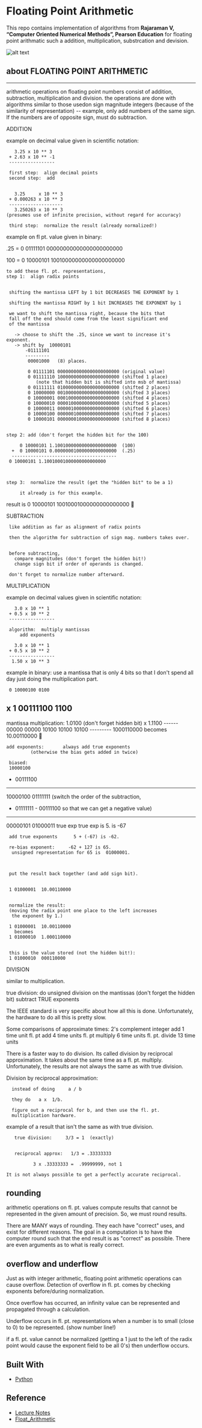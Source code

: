 # Floating Point Arithmetic

This repo contains implementation of algorithms from **Rajaraman V, “Computer Oriented Numerical Methods”, Pearson Education** for floating point arithmatic such a addition, multiplication, substrcation and devision.

![alt text](https://github.com/p-rit/floating_point_arithmetic/blob/master/computer-oriented-numerical-methods-3-e-original-imaey8hzpz3z98rk.jpeg)

## about FLOATING POINT ARITHMETIC
-------------------------------

arithmetic operations on floating point numbers consist of addition, subtraction, multiplication and division.
the operations are done with algorithms similar to those usedon sign magnitude integers (because of the similarity of
  representation) 
  -- example, only add numbers of the same
  sign.  If the numbers are of opposite sign, must do subtraction.


ADDITION

 example on decimal value given in scientific notation:

       3.25 x 10 ** 3
     + 2.63 x 10 ** -1
     -----------------

     first step:  align decimal points
     second step:  add

      
       3.25     x 10 ** 3
     + 0.000263 x 10 ** 3
     --------------------
       3.250263 x 10 ** 3
	(presumes use of infinite precision, without regard for accuracy)

     third step:  normalize the result (already normalized!)



 example on fl pt. value given in binary:

 .25 =   0 01111101 00000000000000000000000

 100 =   0 10000101 10010000000000000000000


    to add these fl. pt. representations,
    step 1:  align radix points


	 shifting the mantissa LEFT by 1 bit DECREASES THE EXPONENT by 1

	 shifting the mantissa RIGHT by 1 bit INCREASES THE EXPONENT by 1

	 we want to shift the mantissa right, because the bits that
	 fall off the end should come from the least significant end
	 of the mantissa

       -> choose to shift the .25, since we want to increase it's exponent.
       -> shift by  10000101
		   -01111101
		   ---------
		    00001000   (8) places.

            0 01111101 00000000000000000000000 (original value)
            0 01111110 10000000000000000000000 (shifted 1 place)
		       (note that hidden bit is shifted into msb of mantissa)
            0 01111111 01000000000000000000000 (shifted 2 places)
            0 10000000 00100000000000000000000 (shifted 3 places)
            0 10000001 00010000000000000000000 (shifted 4 places)
            0 10000010 00001000000000000000000 (shifted 5 places)
            0 10000011 00000100000000000000000 (shifted 6 places)
            0 10000100 00000010000000000000000 (shifted 7 places)
            0 10000101 00000001000000000000000 (shifted 8 places)


    step 2: add (don't forget the hidden bit for the 100)

         0 10000101 1.10010000000000000000000  (100)
      +  0 10000101 0.00000001000000000000000  (.25)
      ---------------------------------------
	 0 10000101 1.10010001000000000000000



    step 3:  normalize the result (get the "hidden bit" to be a 1)

	     it already is for this example.

   result is
	 0 10000101 10010001000000000000000



SUBTRACTION

     like addition as far as alignment of radix points

     then the algorithm for subtraction of sign mag. numbers takes over.


     before subtracting,
       compare magnitudes (don't forget the hidden bit!)
       change sign bit if order of operands is changed.

     don't forget to normalize number afterward.


MULTIPLICATION

 example on decimal values given in scientific notation:

       3.0 x 10 ** 1
     + 0.5 x 10 ** 2
     -----------------

     algorithm:  multiply mantissas
		 add exponents

       3.0 x 10 ** 1
     + 0.5 x 10 ** 2
     -----------------
      1.50 x 10 ** 3


 example in binary:    use a mantissa that is only 4 bits so that
		       I don't spend all day just doing the multiplication
		       part.


     0 10000100 0100
   x 1 00111100 1100
   -----------------


   mantissa multiplication:           1.0100
    (don't forget hidden bit)	    x 1.1100
				    ------
				     00000
				    00000
				   10100
				  10100
				 10100
				 ---------
				1000110000
                      becomes   10.00110000



    add exponents:       always add true exponents
			 (otherwise the bias gets added in twice)

     biased:
     10000100
   + 00111100
   ----------


   10000100         01111111  (switch the order of the subtraction,
 - 01111111       - 00111100   so that we can get a negative value)
 ----------       ----------
   00000101         01000011
   true exp         true exp
     is 5.           is -67


     add true exponents      5 + (-67) is -62.

     re-bias exponent:     -62 + 127 is 65.
	  unsigned representation for 65 is  01000001.



     put the result back together (and add sign bit).


     1 01000001  10.00110000


     normalize the result:
	 (moving the radix point one place to the left increases
	  the exponent by 1.)

     1 01000001  10.00110000
       becomes
     1 01000010  1.000110000


     this is the value stored (not the hidden bit!):
     1 01000010  000110000



DIVISION

   similar to multiplication.

   true division:
   do unsigned division on the mantissas (don't forget the hidden bit)
   subtract TRUE exponents


   The IEEE standard is very specific about how all this is done.
   Unfortunately, the hardware to do all this is pretty slow.

   Some comparisons of approximate times:
       2's complement integer add      1 time unit
       fl. pt add                      4 time units
       fl. pt multiply                 6 time units
       fl. pt. divide                 13 time units

   There is a faster way to do division.  Its called 
   division by reciprocal approximation.  It takes about the same
   time as a fl. pt. multiply.  Unfortunately, the results are
   not always the same as with true division.

   Division by reciprocal approximation:


      instead of doing     a / b

      they do   a x  1/b.

      figure out a reciprocal for b, and then use the fl. pt.
      multiplication hardware.


  example of a result that isn't the same as with true division.

       true division:     3/3 = 1  (exactly)


       reciprocal approx:   1/3 = .33333333
	    
			  3 x .33333333 =  .99999999, not 1

    It is not always possible to get a perfectly accurate reciprocal.







rounding
--------
arithmetic operations on fl. pt. values compute results that cannot
be represented in the given amount of precision.  So, we must round
results.

There are MANY ways of rounding.  They each have "correct" uses, and
exist for different reasons.  The goal in a computation is to have the
computer round such that the end result is as "correct" as possible.
There are even arguments as to what is really correct.



 




overflow and underflow
----------------------
Just as with integer arithmetic, floating point arithmetic operations
can cause overflow.  Detection of overflow in fl. pt. comes by checking
exponents before/during normalization.

Once overflow has occurred, an infinity value can be represented and
propagated through a calculation.



Underflow occurs in fl. pt. representations when a number is
to small (close to 0) to be represented.  (show number line!)

if a fl. pt. value cannot be normalized
    (getting a 1 just to the left of the radix point would cause
     the exponent field to be all 0's)
    then underflow occurs.

## Built With

* [Python](https://www.python.org/) 


## Reference 
* [Lecture Notes](http://pages.cs.wisc.edu/~smoler/x86text/lect.notes/arith.flpt.html)
* [Float_Arithmetic](https://en.wikipedia.org/wiki/Floating-point_arithmetic)
